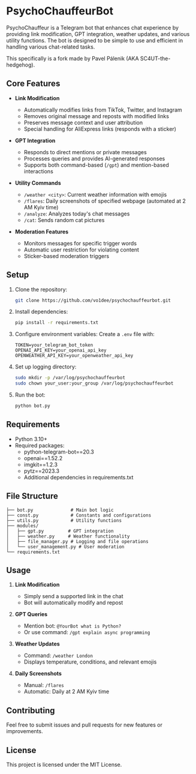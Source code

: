# PsychoChauffeurBot

PsychoChauffeur is a Telegram bot that enhances chat experience by providing link modification, GPT integration, weather updates, and various utility functions. The bot is designed to be simple to use and efficient in handling various chat-related tasks.

This specifically is a fork made by Pavel Pálenik (AKA SC4UT-the-hedgehog).

## Core Features

- **Link Modification**
  - Automatically modifies links from TikTok, Twitter, and Instagram
  - Removes original message and reposts with modified links
  - Preserves message context and user attribution
  - Special handling for AliExpress links (responds with a sticker)

- **GPT Integration**
  - Responds to direct mentions or private messages
  - Processes queries and provides AI-generated responses
  - Supports both command-based (`/gpt`) and mention-based interactions

- **Utility Commands**
  - `/weather <city>`: Current weather information with emojis
  - `/flares`: Daily screenshots of specified webpage (automated at 2 AM Kyiv time)
  - `/analyze`: Analyzes today's chat messages
  - `/cat`: Sends random cat pictures

- **Moderation Features**
  - Monitors messages for specific trigger words
  - Automatic user restriction for violating content
  - Sticker-based moderation triggers

## Setup

1. Clone the repository:

   ```bash
   git clone https://github.com/vo1dee/psychochauffeurbot.git
   ```

2. Install dependencies:

   ```bash
   pip install -r requirements.txt
   ```

3. Configure environment variables:
   Create a `.env` file with:
   ```
   TOKEN=your_telegram_bot_token
   OPENAI_API_KEY=your_openai_api_key
   OPENWEATHER_API_KEY=your_openweather_api_key
   ```

4. Set up logging directory:

   ```bash
   sudo mkdir -p /var/log/psychochauffeurbot
   sudo chown your_user:your_group /var/log/psychochauffeurbot
   ```

5. Run the bot:

   ```bash
   python bot.py
   ```

## Requirements

- Python 3.10+
- Required packages:
  - python-telegram-bot==20.3
  - openai==1.52.2
  - imgkit==1.2.3
  - pytz==2023.3
  - Additional dependencies in requirements.txt

## File Structure

```
├── bot.py              # Main bot logic
├── const.py            # Constants and configurations
├── utils.py            # Utility functions
├── modules/
│   ├── gpt.py         # GPT integration
│   ├── weather.py     # Weather functionality
│   ├── file_manager.py # Logging and file operations
│   └── user_management.py # User moderation
└── requirements.txt
```

## Usage

1. **Link Modification**
   - Simply send a supported link in the chat
   - Bot will automatically modify and repost

2. **GPT Queries**
   - Mention bot: `@YourBot what is Python?`
   - Or use command: `/gpt explain async programming`

3. **Weather Updates**
   - Command: `/weather London`
   - Displays temperature, conditions, and relevant emojis

4. **Daily Screenshots**
   - Manual: `/flares`
   - Automatic: Daily at 2 AM Kyiv time

## Contributing

Feel free to submit issues and pull requests for new features or improvements.

## License

This project is licensed under the MIT License.
